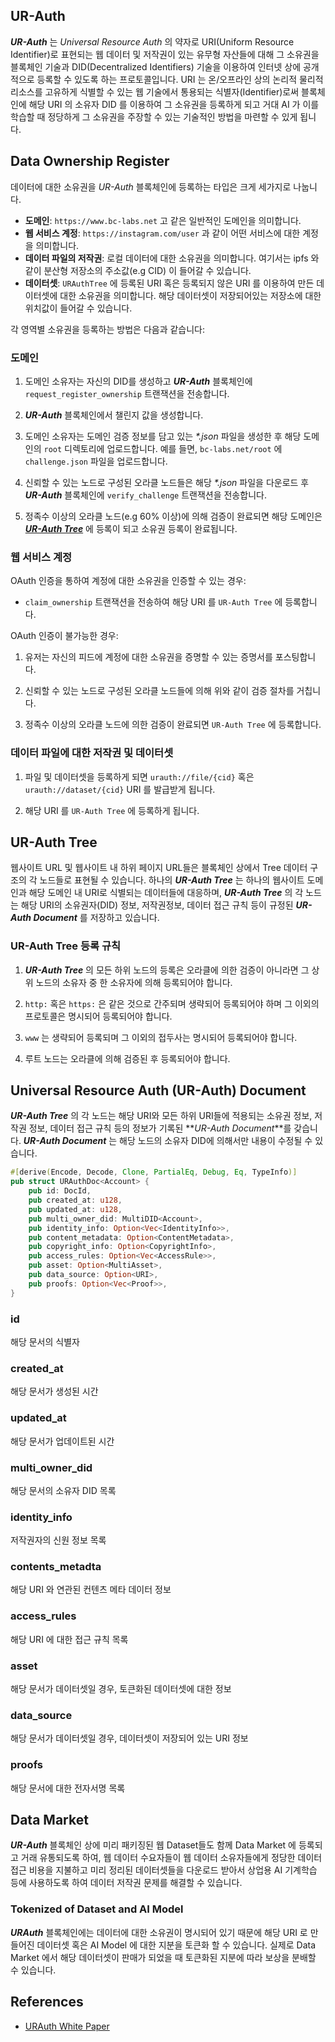 ## UR-Auth
**_UR-Auth_** 는 _Universal Resource Auth_ 의 약자로 URI(Uniform Resource Identifier)로 표현되는 웹 데이터 및 저작권이 있는 유무형 자산들에 대해 그 소유권을 블록체인 기술과 DID(Decentralized Identifiers) 기술을 이용하여 인터넷 상에 공개적으로 등록할 수 있도록 하는 프로토콜입니다. URI 는 온/오프라인 상의 논리적 물리적 리소스를 고유하게 식별할 수 있는 웹 기술에서 통용되는 식별자(Identifier)로써 블록체인에 해당 URI 의 소유자 DID 를 이용하여 그 소유권을 등록하게 되고 거대 AI 가 이를 학습할 때 정당하게 그 소유권을 주장할 수 있는 기술적인 방법을 마련할 수 있게 됩니다. 

## Data Ownership Register

데이터에 대한 소유권을 _UR-Auth_ 블록체인에 등록하는 타입은 크게 세가지로 나눕니다.

- **도메인**: `https://www.bc-labs.net` 고 같은 일반적인 도메인을 의미합니다.
- **웹 서비스 계정**: `https://instagram.com/user` 과 같이 어떤 서비스에 대한 계정을 의미합니다.
- **데이터 파일의 저작권**: 로컬 데이터에 대한 소유권을 의미합니다. 여기서는 ipfs 와 같이 분산형 저장소의 주소값(e.g CID) 이 들어갈 수 있습니다.
- **데이터셋**: `URAuthTree` 에 등록된 URI 혹은 등록되지 않은 URI 를 이용하여 만든 데이터셋에 대한 소유권을 의미합니다. 해당 데이터셋이 저장되어있는 저장소에 대한 위치값이 들어갈 수 있습니다.

각 영역별 소유권을 등록하는 방법은 다음과 같습니다:

### 도메인

1. 도메인 소유자는 자신의 DID를 생성하고 **_UR-Auth_** 블록체인에 `request_register_ownership` 트랜잭션을 전송합니다.

2. **_UR-Auth_** 블록체인에서 챌린지 값을 생성합니다.

3. 도메인 소유자는 도메인 검증 정보를 담고 있는 _*.json_ 파일을 생성한 후 해당 도메인의 `root` 디렉토리에 업로드합니다. 
예를 들면, `bc-labs.net/root` 에 `challenge.json` 파일을 업로드합니다.

4. 신뢰할 수 있는 노드로 구성된 오라클 노드들은 해당 _*.json_ 파일을 다운로드 후 **_UR-Auth_** 블록체인에 `verify_challenge` 트랜잭션을 전송합니다. 

5. 정족수 이상의 오라클 노드(e.g 60% 이상)에 의해 검증이 완료되면 해당 도메인은 **_[UR-Auth Tree]()_** 에 등록이 되고 소유권 등록이 완료됩니다.

### 웹 서비스 계정

OAuth 인증을 통하여 계정에 대한 소유권을 인증할 수 있는 경우:

- `claim_ownership` 트랜잭션을 전송하여 해당 URI 를 `UR-Auth Tree` 에 등록합니다.

OAuth 인증이 불가능한 경우:

1. 유저는 자신의 피드에 계정에 대한 소유권을 증명할 수 있는 증명서를 포스팅합니다. 

2. 신뢰할 수 있는 노드로 구성된 오라클 노드들에 의해 위와 같이 검증 절차를 거칩니다.

3. 정족수 이상의 오라클 노드에 의한 검증이 완료되면 `UR-Auth Tree`
 에 등록합니다.

### 데이터 파일에 대한 저작권 및 데이터셋

1. 파일 및 데이터셋을 등록하게 되면 `urauth://file/{cid}` 혹은 `urauth://dataset/{cid}` URI 를 발급받게 됩니다.

2. 해당 URI 를 `UR-Auth Tree` 에 등록하게 됩니다.

## UR-Auth Tree

웹사이트 URL 및 웹사이트 내 하위 페이지 URL들은 블록체인 상에서 Tree 데이터 구조의 각 노드들로 표현될 수 있습니다. 하나의 **_UR-Auth Tree_** 는 하나의 웹사이트 도메인과 해당 도메인 내 URI로 식별되는 데이터들에 대응하며, **_UR-Auth Tree_** 의 각 노드는 해당 URI의 소유권자(DID) 정보, 저작권정보, 데이터 접근 규칙 등이 규정된 **_UR-Auth Document_** 를 저장하고 있습니다. 

### UR-Auth Tree 등록 규칙

1. **_UR-Auth Tree_** 의 모든 하위 노드의 등록은 오라클에 의한 검증이 아니라면 그 상위 노드의 소유자 중 한 소유자에 의해 등록되어야 합니다.

2. `http:` 혹은 `https:` 은 같은 것으로 간주되며 생략되어 등록되어야 하며 그 이외의 프로토콜은 명시되어 등록되어야 합니다.

3. `www` 는 생략되어 등록되며 그 이외의 접두사는 명시되어 등록되어야 합니다.

4. 루트 노드는 오라클에 의해 검증된 후 등록되어야 합니다.

## Universal Resource Auth (UR-Auth) Document

**_UR-Auth Tree_** 의 각 노드는 해당 URI와 모든 하위 URI들에 적용되는 소유권 정보, 저작권 정보, 데이터 접근 규칙 등의 정보가 기록된 **_UR-Auth Document_**를 갖습니다. **_UR-Auth Document_** 는 해당 노드의 소유자 DID에 의해서만 내용이 수정될 수 있습니다.

```rust
#[derive(Encode, Decode, Clone, PartialEq, Debug, Eq, TypeInfo)]
pub struct URAuthDoc<Account> {
    pub id: DocId,
    pub created_at: u128,
    pub updated_at: u128,
    pub multi_owner_did: MultiDID<Account>,
    pub identity_info: Option<Vec<IdentityInfo>>,
    pub content_metadata: Option<ContentMetadata>,
    pub copyright_info: Option<CopyrightInfo>,
    pub access_rules: Option<Vec<AccessRule>>,
    pub asset: Option<MultiAsset>,
    pub data_source: Option<URI>,
    pub proofs: Option<Vec<Proof>>,
}
```

### id
해당 문서의 식별자

### created_at
해당 문서가 생성된 시간

### updated_at
해당 문서가 업데이트된 시간

### multi_owner_did
해당 문서의 소유자 DID 목록

### identity_info
저작권자의 신원 정보 목록

### contents_metadta
해당 URI 와 연관된 컨텐츠 메타 데이터 정보

### access_rules
해당 URI 에 대한 접근 규칙 목록

### asset
해당 문서가 데이터셋일 경우, 토큰화된 데이터셋에 대한 정보

### data_source
해당 문서가 데이터셋일 경우, 데이터셋이 저장되어 있는 URI 정보

### proofs
해당 문서에 대한 전자서명 목록 

## Data Market

**_UR-Auth_** 블록체인 상에 미리 패키징된 웹 Dataset들도 함께 Data Market 에 등록되고 거래 유통되도록 하여, 웹 데이터 수요자들이 웹 데이터 소유자들에게 정당한 데이터 접근 비용을 지불하고 미리 정리된 데이터셋들을 다운로드 받아서 상업용 AI 기계학습 등에 사용하도록 하여 데이터 저작권 문제를 해결할 수 있습니다. 

### Tokenized of Dataset and AI Model

**_URAuth_** 블록체인에는 데이터에 대한 소유권이 명시되어 있기 때문에 해당 URI 로 만들어진 데이터셋 혹은 AI Model 에 대한 지분을 토큰화 할 수 있습니다. 실제로 Data Market 에서 해당 데이터셋이 판매가 되었을 때 토큰화된 지분에 따라 보상을 분배할 수 있습니다. 

## References

- [URAuth White Paper]()
